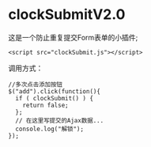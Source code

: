clockSubmitV2.0
=======================
这是一个防止重复提交Form表单的小插件;

```
<script src="clockSubmit.js"></script>
```
调用方式：
```
//多次点击添加按钮
$("add").click(function(){
  if ( clockSubmit() ) {
    return false;
  };
  // 在这里写提交的Ajax数据...
  console.log("解锁");
});
